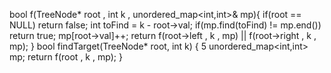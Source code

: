 bool f(TreeNode* root , int k , unordered_map<int,int>& mp){
if(root == NULL) return false;
int toFind = k - root->val;
if(mp.find(toFind) != mp.end()) return true;
mp[root->val]++;
return f(root->left , k , mp) || f(root->right , k , mp);
}
bool findTarget(TreeNode* root, int k) {
5
unordered_map<int,int> mp;
return f(root , k , mp);
}